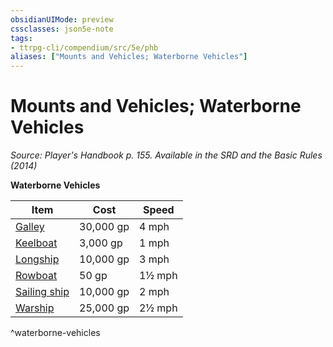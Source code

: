 ```yaml
---
obsidianUIMode: preview
cssclasses: json5e-note
tags:
- ttrpg-cli/compendium/src/5e/phb
aliases: ["Mounts and Vehicles; Waterborne Vehicles"]
---
```

# Mounts and Vehicles; Waterborne Vehicles
*Source: Player's Handbook p. 155. Available in the <span title='Systems Reference Document (5.1)'>SRD</span> and the Basic Rules (2014)* 

**Waterborne Vehicles**

| Item | Cost | Speed |
|------|------|-------|
| [Galley](3-Mechanics/CLI/items/galley.md) | 30,000 gp | 4 mph |
| [Keelboat](3-Mechanics/CLI/items/keelboat.md) | 3,000 gp | 1 mph |
| [Longship](3-Mechanics/CLI/items/longship.md) | 10,000 gp | 3 mph |
| [Rowboat](3-Mechanics/CLI/items/rowboat.md) | 50 gp | 1½ mph |
| [Sailing ship](3-Mechanics/CLI/items/sailing-ship.md) | 10,000 gp | 2 mph |
| [Warship](3-Mechanics/CLI/items/warship.md) | 25,000 gp | 2½ mph |
^waterborne-vehicles